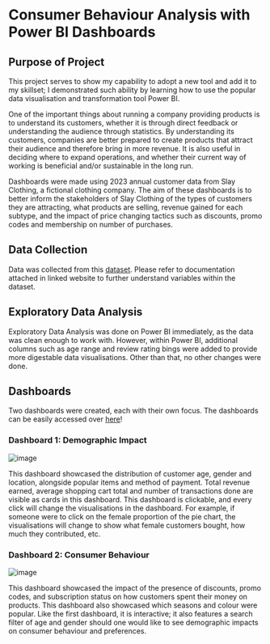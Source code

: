 # Consumer Behaviour Analysis with Power BI Dashboards

## Purpose of Project
This project serves to show my capability to adopt a new tool and add it to my skillset; I demonstrated such ability by learning how to use the popular data visualisation and transformation tool Power BI.

One of the important things about running a company providing products is to understand its customers, whether it is through direct feedback or understanding the audience through statistics. By understanding its customers, companies are better prepared to create products that attract their audience and therefore bring in more revenue. It is also useful in deciding where to expand operations, and whether their current way of working is beneficial and/or sustainable in the long run.

Dashboards were made using 2023 annual customer data from Slay Clothing, a fictional clothing company. The aim of these dashboards is to better inform the stakeholders of Slay Clothing of the types of customers they are attracting, what products are selling, revenue gained for each subtype, and the impact of price changing tactics such as discounts, promo codes and membership on number of purchases.

## Data Collection
Data was collected from this [dataset](https://www.kaggle.com/datasets/zeesolver/consumer-behavior-and-shopping-habits-dataset). Please refer to documentation attached in linked website to further understand variables within the dataset.

## Exploratory Data Analysis
Exploratory Data Analysis was done on Power BI immediately, as the data was clean enough to work with. However, within Power BI, additional columns such as age range and review rating bings were added to provide more digestable data visualisations. Other than that, no other changes were done.

## Dashboards
Two dashboards were created, each with their own focus. The dashboards can be easily accessed over [here](https://app.powerbi.com/groups/me/reports/d9f5d18c-852c-48e5-a75f-edf8367f8b21/ReportSection?experience=power-bi)!

### Dashboard 1: Demographic Impact

![image](https://github.com/falconpunch082/industry-application/assets/26648391/1b666f16-2f6a-4ffe-a60f-ae9278aea000)

This dashboard showcased the distribution of customer age, gender and location, alongside popular items and method of payment. Total revenue earned, average shopping cart total and number of transactions done are visible as cards in this dashboard. This dashboard is clickable, and every click will change the visualisations in the dashboard. For example, if someone were to click on the female proportion of the pie chart, the visualisations will change to show what female customers bought, how much they contributed, etc.

### Dashboard 2: Consumer Behaviour

![image](https://github.com/falconpunch082/industry-application/assets/26648391/8d1170ee-bcc1-4449-9913-9dba1e57a846)

This dashboard showcased the impact of the presence of discounts, promo codes, and subscription status on how customers spent their money on products. This dashboard also showcased which seasons and colour were popular. Like the first dashboard, it is interactive; it also features a search filter of age and gender should one would like to see demographic impacts on consumer behaviour and preferences.
